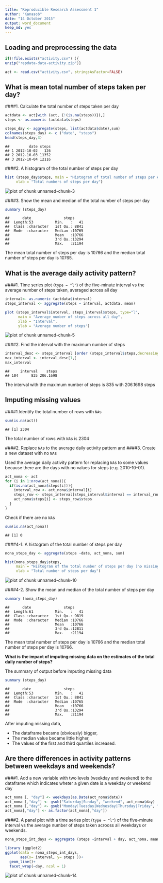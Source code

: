 ```yaml
---
title: "Reproducible Research Assessment 1"
author: "Kanasob"
date: "14 October 2015"
output: word_document
keep_md: yes
---
```


## Loading and preprocessing the data


```r
if(!file.exists("activity.csv") ){
unzip("repdata-data-activity.zip")}  

act <- read.csv("activity.csv", stringsAsFactor=FALSE) 
```


## What is mean total number of steps taken per day?

####1. Calculate the total number of steps taken per day


```r
actdata <- act[with (act, {!(is.na(steps))}),]
steps <- as.numeric (actdata$steps)

steps_day <- aggregate(steps, list(actdata$date),sum)
colnames(steps_day) <- c ("date", "steps")
head(steps_day,3)
```

```
##         date steps
## 1 2012-10-02   126
## 2 2012-10-03 11352
## 3 2012-10-04 12116
```

####2. A histogram of the total number of steps per day


```r
hist (steps_day$steps, main = "Histogram of total number of steps per day", 
     xlab = "Total numbers of steps per day") 
```

![plot of chunk unnamed-chunk-3](figure/unnamed-chunk-3-1.png) 

####3. Show the mean and median of the total number of steps per day


```r
summary (steps_day) 
```

```
##      date               steps      
##  Length:53          Min.   :   41  
##  Class :character   1st Qu.: 8841  
##  Mode  :character   Median :10765  
##                     Mean   :10766  
##                     3rd Qu.:13294  
##                     Max.   :21194
```
The mean total number of steps per day is 10766 and the median total number of steps per day is 10765.  

## What is the average daily activity pattern?

####1. Time series plot (`type = "l"`) of the five-minute interval vs the average number of steps taken, averaged across all day


```r
interval<- as.numeric (actdata$interval)
steps_interval <- aggregate(steps ~ interval, actdata, mean) 

plot (steps_interval$interval, steps_interval$steps, type="l", 
      main = "Average number of steps across all day", 
      xlab = "Interval", 
      ylab = "Average number of steps") 
```

![plot of chunk unnamed-chunk-5](figure/unnamed-chunk-5-1.png) 

####2. Find the interval with the maximum number of steps


```r
interval_desc <- steps_interval [order (steps_interval$steps,decreasing = TRUE),] 
max_interval <- interval_desc[1,] 
max_interval
```

```
##     interval    steps
## 104      835 206.1698
```

The interval with the maximum number of steps is 835 with 206.1698 steps

## Imputing missing values

####1.Identify the total number of rows with `NA`s


```r
sum(is.na(act))
```

```
## [1] 2304
```
The total number of rows with `NA`s is 2304

####2. Replace `NA`s to the average daily activity pattern and
####3. Create a new dataset with no `NA`s 

Used the average daily activity pattern for replacing `NA`s to some values because there are the days with no values for steps (e.g. 2010-10-01).


```r
act_nona <- act
for (i in 1:nrow(act_nona)){
  if(is.na(act_nona$steps[i])){
    interval_row <- act_nona$interval[i]
    steps_row <- steps_interval[steps_interval$interval == interval_row,]
    act_nona$steps[i] <- steps_row$steps
  }
}
```

Check if there are no `NA`s 

```r
sum(is.na(act_nona))
```

```
## [1] 0
```

####4-1. A histogram of the total number of steps per day 


```r
nona_steps_day <- aggregate(steps ~date, act_nona, sum)

hist(nona_steps_day$steps, 
     main = "Histogram of the total number of steps per day (no missing data)", 
     xlab = "Total number of steps per day")
```

![plot of chunk unnamed-chunk-10](figure/unnamed-chunk-10-1.png) 

####4-2. Show the mean and median of the total number of steps per day


```r
summary (nona_steps_day)
```

```
##      date               steps      
##  Length:61          Min.   :   41  
##  Class :character   1st Qu.: 9819  
##  Mode  :character   Median :10766  
##                     Mean   :10766  
##                     3rd Qu.:12811  
##                     Max.   :21194
```

The mean total number of steps per day is 10766 and the median total number of steps per day is 10766.  

**What is the impact of imputing missing data on the estimates of the total daily number of steps?**

The summary of output before imputing missing data

```r
summary (steps_day) 
```

```
##      date               steps      
##  Length:53          Min.   :   41  
##  Class :character   1st Qu.: 8841  
##  Mode  :character   Median :10765  
##                     Mean   :10766  
##                     3rd Qu.:13294  
##                     Max.   :21194
```

After imputing missing data, 

+ The dataframe became (obviously) bigger,  
+ The median value became little higher, 
+ The values of the first and third quartiles increased.

## Are there differences in activity patterns between weekdays and weekends?

####1. Add a new variable with two levels (weekday and weekend) to the dataframe which indicates wheter a given date is a weekday or weekend day


```r
act_nona [, "day"] <- weekdays(as.Date(act_nona$date))
act_nona [,"day"] <- gsub("Saturday|Sunday", "weekend", act_nona$day)
act_nona [,"day"] <- gsub("Monday|Tuesday|Wednesday|Thursday|Friday", "weekday", act_nona$day)
act_nona[,"day"] <- as.factor(act_nona[,"day"])
```

####2. A panel plot with a time series plot (`type = "l"`) of the five-minute interval vs the average number of steps taken acrooss all weekdays or weekends.


```r
nona_steps_int_days <- aggregate (steps ~interval + day, act_nona, mean)

library (ggplot2)
ggplot(data = nona_steps_int_days, 
       aes(x= interval, y= steps ))+
  geom_line()+
  facet_wrap(~day, ncol = 1)
```

![plot of chunk unnamed-chunk-14](figure/unnamed-chunk-14-1.png) 
